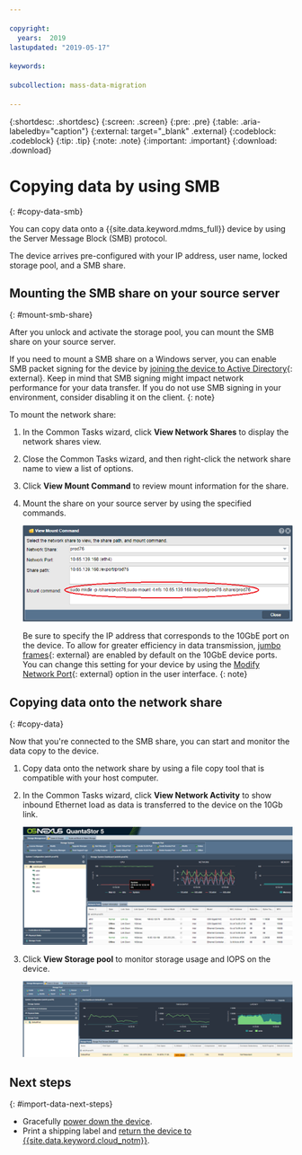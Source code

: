 ```yaml
---

copyright:
  years:  2019
lastupdated: "2019-05-17"

keywords:

subcollection: mass-data-migration

---
```


{:shortdesc: .shortdesc}
{:screen: .screen}
{:pre: .pre}
{:table: .aria-labeledby="caption"}
{:external: target="_blank" .external}
{:codeblock: .codeblock}
{:tip: .tip}
{:note: .note}
{:important: .important}
{:download: .download}

# Copying data by using SMB
{: #copy-data-smb}

You can copy data onto a {{site.data.keyword.mdms_full}} device by using the Server Message Block (SMB) protocol.

The device arrives pre-configured with your IP address, user name, locked storage pool, and a SMB share.

## Mounting the SMB share on your source server
{: #mount-smb-share}

After you unlock and activate the storage pool, you can mount the SMB share on your source server.

If you need to mount a SMB share on a Windows server, you can enable SMB packet signing for the device by [joining the device to Active Directory](https://blog.osnexus.com/2015/05/05/assigning-network-share-ownership-using-active-directory/){: external}. Keep in mind that SMB signing might impact network performance for your data transfer. If you do not use SMB signing in your environment, consider disabling it on the client.
{: note}

To mount the network share: 

1. In the Common Tasks wizard, click **View Network Shares** to display the network shares view.
2. Close the Common Tasks wizard, and then right-click the network share name to view a list of options. 
3. Click **View Mount Command** to review mount information for the share.
4. Mount the share on your source server by using the specified commands.

   ![Mounting the share](/images/MountCommand.png)

   Be sure to specify the IP address that corresponds to the 10GbE port on the device. To allow for greater efficiency in data transmission, [jumbo frames](https://en.wikipedia.org/wiki/Jumbo_frame){: external} are enabled by default on the 10GbE device ports. You can change this setting for your device by using the [Modify Network Port](https://wiki.osnexus.com/index.php?title=Network_Port_Modify){: external} option in the user interface.
   {: note}

## Copying data onto the network share
{: #copy-data}

Now that you're connected to the SMB share, you can start and monitor the data copy to the device.

1. Copy data onto the network share by using a file copy tool that is compatible with your host computer.

2. In the Common Tasks wizard, click **View Network Activity** to show inbound Ethernet load as data is transferred to the device on the 10Gb link.
   
    ![View activity](/images/NetworkPerf.png)
3. Click **View Storage pool** to monitor storage usage and IOPS on the device.
   
    ![View Storage Pool](/images/PoolPerf.png)

## Next steps
{: #import-data-next-steps}

- Gracefully [power down the device](/docs/infrastructure/mass-data-migration?topic=mass-data-migration-disconnect-device).
- Print a shipping label and [return the device to {{site.data.keyword.cloud_notm}}](/docs/infrastructure/mass-data-migration?topic=mass-data-migration-ship-device).